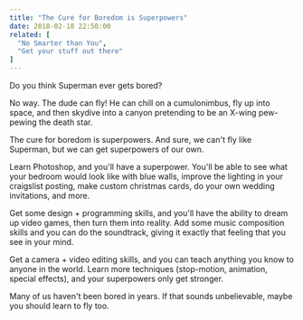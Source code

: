 ```yaml
---
title: "The Cure for Boredom is Superpowers"
date: 2018-02-18 22:50:00
related: [
  "No Smarter than You",
  "Get your stuff out there"
]
---
```


Do you think Superman ever gets bored?

No way. The dude can fly! He can chill on a cumulonimbus, fly up into space, and then skydive into a canyon pretending to be an X-wing pew-pewing the death star.

The cure for boredom is superpowers. And sure, we can't fly like Superman, but we can get superpowers of our own.

Learn Photoshop, and you'll have a superpower. You'll be able to see what your bedroom would look like with blue walls, improve the lighting in your craigslist posting, make custom christmas cards, do your own wedding invitations, and more.

Get some design + programming skills, and you'll have the ability to dream up video games, then turn them into reality. Add some music composition skills and you can do the soundtrack, giving it exactly that feeling that you see in your mind.

Get a camera + video editing skills, and you can teach anything you know to anyone in the world. Learn more techniques (stop-motion, animation, special effects), and your superpowers only get stronger.

Many of us haven't been bored in years. If that sounds unbelievable, maybe you should learn to fly too.
